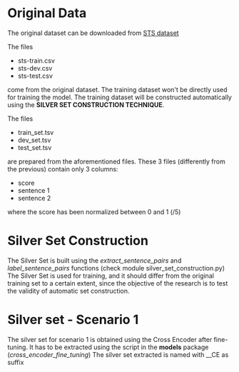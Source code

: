 # Original Data
The original dataset can be downloaded from [STS dataset](http://ixa2.si.ehu.eus/stswiki/index.php/STSbenchmark)

The files 
- sts-train.csv
- sts-dev.csv
- sts-test.csv

come from the original dataset.
The training dataset won't be directly used for training the model.
The training dataset will be constructed automatically using the **SILVER SET CONSTRUCTION TECHNIQUE**.

The files
- train_set.tsv
- dev_set.tsv
- test_set.tsv

are prepared from the aforementioned files. These 3 files (differently from the previous) contain only 3 columns:
- score
- sentence 1
- sentence 2

where the score has been normalized between 0 and 1 (/5)

# Silver Set Construction
The Silver Set is built using the _extract_sentence_pairs_ and _label_sentence_pairs_ functions 
(check module silver_set_construction.py)
The Silver Set is used for training, and it should differ from the original training set to a certain extent, since
the objective of the research is to test the validity of automatic set construction.

# Silver set - Scenario 1
The silver set for scenario 1 is obtained using the Cross Encoder after fine-tuning.
It has to be extracted using the script in the **models** package (_cross_encoder_fine_tuning_)
The silver set extracted is named with __CE as suffix 
